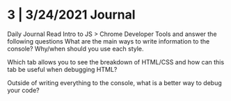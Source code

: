 # 3 | 3/24/2021 Journal

Daily Journal
Read Intro to JS > Chrome Developer Tools and answer the following questions
What are the main ways to write information to the console? Why/when should you use each style.

Which tab allows you to see the breakdown of HTML/CSS and how can this tab be useful when debugging HTML?

Outside of writing everything to the console, what is a better way to debug your code?
